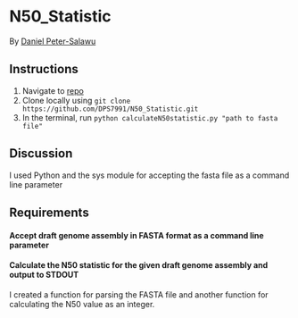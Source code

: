 # N50_Statistic

By [Daniel Peter-Salawu](mailto:danielpetersalawu@gmail.com)

## Instructions

1. Navigate to [repo](https://github.com/DPS7991/N50_Statistic)
2. Clone locally using `git clone https://github.com/DPS7991/N50_Statistic.git`
3. In the terminal, run `python calculateN50statistic.py "path to fasta file"`

## Discussion

I used Python and the sys module for accepting the fasta file as a command line parameter

## Requirements

#### Accept draft genome assembly in FASTA format as a command line parameter
#### Calculate the N50  statistic for the given draft genome assembly and output to STDOUT

I created a function for parsing the FASTA file and another function for calculating the N50 value as an integer.